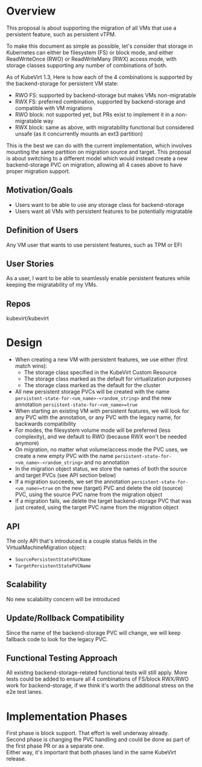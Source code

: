 # Overview
This proposal is about supporting the migration of all VMs that use a persistent feature, such as persistent vTPM.

To make this document as simple as possible, let's consider that storage in Kubernetes can either be filesystem (FS) or
block mode, and either ReadWriteOnce (RWO) or ReadWriteMany (RWX) access mode, with storage classes supporting any
number of combinations of both.

As of KubeVirt 1.3, Here is how each of the 4 combinations is supported by the backend-storage for persistent VM state:
- RWO FS: supported by backend-storage but makes VMs non-migratable
- RWX FS: preferred combination, supported by backend-storage and compatible with VM migrations
- RWO block: not supported yet, but PRs exist to implement it in a non-migratable way 
- RWX block: same as above, with migratability functional but considered unsafe (as it concurrently mounts an ext3 partition)

This is the best we can do with the current implementation, which involves mounting the same partition on migration source and target.
This proposal is about switching to a different model which would instead create a new backend-storage PVC on migration,
allowing all 4 cases above to have proper migration support.

## Motivation/Goals
- Users want to be able to use any storage class for backend-storage
- Users want all VMs with persistent features to be potentially migratable

## Definition of Users
Any VM user that wants to use persistent features, such as TPM or EFI

## User Stories
As a user, I want to be able to seamlessly enable persistent features while keeping the migratability of my VMs.

## Repos
kubevirt/kubevirt

# Design
- When creating a new VM with persistent features, we use either (first match wins):
  - The storage class specified in the KubeVirt Custom Resource
  - The storage class marked as the default for virtualization purposes
  - The storage class marked as the default for the cluster
- All new persistent storage PVCs will be created with the name `persistent-state-for-<vm_name>-<random_string>` and the new annotation `persistent-state-for-<vm_name>=true`
- When starting an existing VM with persistent features, we will look for any PVC with the annotation, or any PVC with the legacy name, for backwards compatibility
- For modes, the filesystem volume mode will be preferred (less complexity), and we default to RWO (because RWX won't be needed anymore)
- On migration, no matter what volume/access mode the PVC uses, we create a new empty PVC with the name `persistent-state-for-<vm_name>-<random_string>` and no annotation
- In the migration object status, we store the names of both the source and target PVCs (see API section below)
- If a migration succeeds, we set the annotation `persistent-state-for-<vm_name>=true` on the new (target) PVC and delete the old (source) PVC, using the source PVC name from the migration object
- If a migration fails, we delete the target backend-storage PVC that was just created, using the target PVC name from the migration object

## API
The only API that's introduced is a couple status fields in the VirtualMachineMigration object:
- `SourcePersistentStatePVCName`
- `TargetPersistentStatePVCName`

## Scalability
No new scalability concern will be introduced

## Update/Rollback Compatibility
Since the name of the backend-storage PVC will change, we will keep fallback code to look for the legacy PVC.

## Functional Testing Approach
All existing backend-storage-related functional tests will still apply. More tests could be added to ensure all 4 combinations
of FS/block RWX/RWO work for backend-storage, if we think it's worth the additional stress on the e2e test lanes. 

# Implementation Phases
First phase is block support. That effort is well underway already.  
Second phase is changing the PVC handling and could be done as part of the first phase PR or as a separate one.  
Either way, it's important that both phases land in the same KubeVirt release.